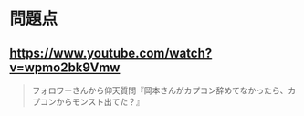 # 問題点

## https://www.youtube.com/watch?v=wpmo2bk9Vmw

> フォロワーさんから仰天質問『岡本さんがカプコン辞めてなかったら、カプコンからモンスト出てた？』 
